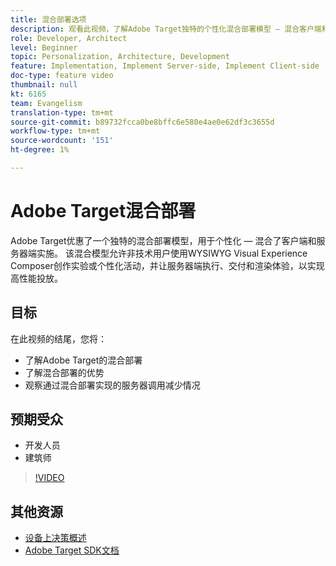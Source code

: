 ```yaml
---
title: 混合部署选项
description: 观看此视频，了解Adobe Target独特的个性化混合部署模型 — 混合客户端和服务器端实施。
role: Developer, Architect
level: Beginner
topic: Personalization, Architecture, Development
feature: Implementation, Implement Server-side, Implement Client-side
doc-type: feature video
thumbnail: null
kt: 6165
team: Evangelism
translation-type: tm+mt
source-git-commit: b89732fcca0be8bffc6e580e4ae0e62df3c3655d
workflow-type: tm+mt
source-wordcount: '151'
ht-degree: 1%

---
```



# Adobe Target混合部署

Adobe Target优惠了一个独特的混合部署模型，用于个性化 — 混合了客户端和服务器端实施。 该混合模型允许非技术用户使用WYSIWYG Visual Experience Composer创作实验或个性化活动，并让服务器端执行、交付和渲染体验，以实现高性能投放。 

## 目标

在此视频的结尾，您将：

* 了解Adobe Target的混合部署
* 了解混合部署的优势
* 观察通过混合部署实现的服务器调用减少情况

## 预期受众

* 开发人员
* 建筑师

>[!VIDEO](https://video.tv.adobe.com/v/41698/?quality=12)

## 其他资源

* [设备上决策概述](https://experienceleague.adobe.com/docs/target-learn/tutorials/implementation/on-device-decisioning-overview.html?lang=en#implementation)
* [Adobe Target SDK文档](https://adobetarget-sdks.gitbook.io/docs/on-device-decisioning/introduction-to-on-device-decisioning)
